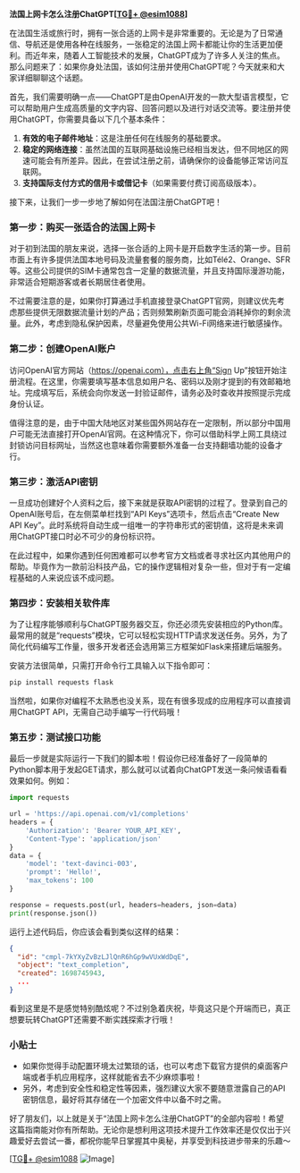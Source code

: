 **法国上网卡怎么注册ChatGPT[[TG💪+ @esim1088](https://t.me/s/esim1088)]**

在法国生活或旅行时，拥有一张合适的上网卡是非常重要的。无论是为了日常通信、导航还是使用各种在线服务，一张稳定的法国上网卡都能让你的生活更加便利。而近年来，随着人工智能技术的发展，ChatGPT成为了许多人关注的焦点。那么问题来了：如果你身处法国，该如何注册并使用ChatGPT呢？今天就来和大家详细聊聊这个话题。

首先，我们需要明确一点——ChatGPT是由OpenAI开发的一款大型语言模型，它可以帮助用户生成高质量的文字内容、回答问题以及进行对话交流等。要注册并使用ChatGPT，你需要具备以下几个基本条件：

1. **有效的电子邮件地址**：这是注册任何在线服务的基础要求。
2. **稳定的网络连接**：虽然法国的互联网基础设施已经相当发达，但不同地区的网速可能会有所差异。因此，在尝试注册之前，请确保你的设备能够正常访问互联网。
3. **支持国际支付方式的信用卡或借记卡**（如果需要付费订阅高级版本）。

接下来，让我们一步一步地了解如何在法国注册ChatGPT吧！

### 第一步：购买一张适合的法国上网卡

对于初到法国的朋友来说，选择一张合适的上网卡是开启数字生活的第一步。目前市面上有许多提供法国本地号码及流量套餐的服务商，比如Télé2、Orange、SFR等。这些公司提供的SIM卡通常包含一定量的数据流量，并且支持国际漫游功能，非常适合短期游客或者长期居住者使用。

不过需要注意的是，如果你打算通过手机直接登录ChatGPT官网，则建议优先考虑那些提供无限数据流量计划的产品；否则频繁刷新页面可能会消耗掉你的剩余流量。此外，考虑到隐私保护因素，尽量避免使用公共Wi-Fi网络来进行敏感操作。

### 第二步：创建OpenAI账户

访问OpenAI官方网站（https://openai.com），点击右上角“Sign Up”按钮开始注册流程。在这里，你需要填写基本信息如用户名、密码以及刚才提到的有效邮箱地址。完成填写后，系统会向你发送一封验证邮件，请务必及时查收并按照提示完成身份认证。

值得注意的是，由于中国大陆地区对某些国外网站存在一定限制，所以部分中国用户可能无法直接打开OpenAI官网。在这种情况下，你可以借助科学上网工具绕过封锁访问目标网址，当然这也意味着你需要额外准备一台支持翻墙功能的设备才行。

### 第三步：激活API密钥

一旦成功创建好个人资料之后，接下来就是获取API密钥的过程了。登录到自己的OpenAI账号后，在左侧菜单栏找到“API Keys”选项卡，然后点击“Create New API Key”。此时系统将自动生成一组唯一的字符串形式的密钥值，这将是未来调用ChatGPT接口时必不可少的身份标识符。

在此过程中，如果你遇到任何困难都可以参考官方文档或者寻求社区内其他用户的帮助。毕竟作为一款前沿科技产品，它的操作逻辑相对复杂一些，但对于有一定编程基础的人来说应该不成问题。

### 第四步：安装相关软件库

为了让程序能够顺利与ChatGPT服务器交互，你还必须先安装相应的Python库。最常用的就是“requests”模块，它可以轻松实现HTTP请求发送任务。另外，为了简化代码编写工作量，很多开发者还会选用第三方框架如Flask来搭建后端服务。

安装方法很简单，只需打开命令行工具输入以下指令即可：
```bash
pip install requests flask
```
当然啦，如果你对编程不太熟悉也没关系，现在有很多现成的应用程序可以直接调用ChatGPT API，无需自己动手编写一行代码哦！

### 第五步：测试接口功能

最后一步就是实际运行一下我们的脚本啦！假设你已经准备好了一段简单的Python脚本用于发起GET请求，那么就可以试着向ChatGPT发送一条问候语看看效果如何。例如：
```python
import requests

url = 'https://api.openai.com/v1/completions'
headers = {
    'Authorization': 'Bearer YOUR_API_KEY',
    'Content-Type': 'application/json'
}
data = {
    'model': 'text-davinci-003',
    'prompt': 'Hello!',
    'max_tokens': 100
}

response = requests.post(url, headers=headers, json=data)
print(response.json())
```
运行上述代码后，你应该会看到类似这样的结果：
```json
{
  "id": "cmpl-7kYXyZvBzLJlQnR6hGp9wVUxWdDqE",
  "object": "text_completion",
  "created": 1698745943,
  ...
}
```

看到这里是不是感觉特别酷炫呢？不过别急着庆祝，毕竟这只是个开端而已，真正想要玩转ChatGPT还需要不断实践探索才行哦！

### 小贴士

- 如果你觉得手动配置环境太过繁琐的话，也可以考虑下载官方提供的桌面客户端或者手机应用程序，这样就能省去不少麻烦事啦！
- 另外，考虑到安全性和稳定性等因素，强烈建议大家不要随意泄露自己的API密钥信息，最好将其存储在一个加密文件中以备不时之需。

好了朋友们，以上就是关于“法国上网卡怎么注册ChatGPT”的全部内容啦！希望这篇指南能对你有所帮助。无论你是想利用这项技术提升工作效率还是仅仅出于兴趣爱好去尝试一番，都祝你能早日掌握其中奥秘，并享受到科技进步带来的乐趣～

[[TG💪+ @esim1088](https://t.me/s/esim1088) ![Image](https://i.postimg.cc/4NQfJmqS/Snipaste-2025-05-13-00-14-12.png)]